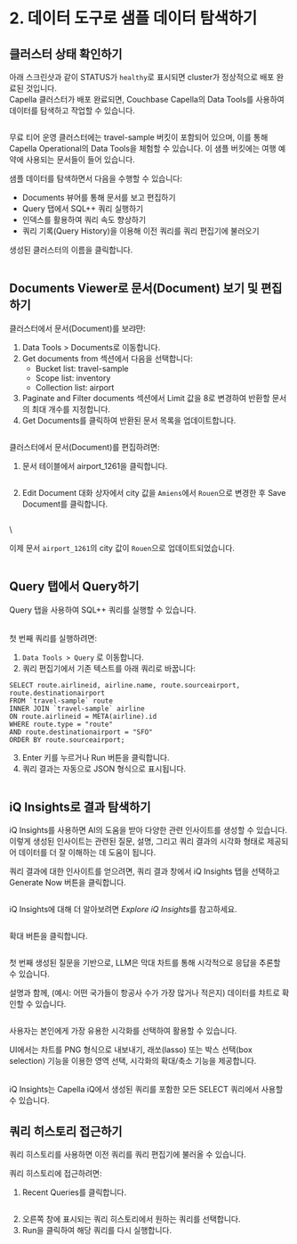 # 2. 데이터 도구로 샘플 데이터 탐색하기

## 클러스터 상태 확인하기

아래 스크린샷과 같이 STATUS가 `healthy`로 표시되면 cluster가 정상적으로 배포 완료된 것입니다.\
Capella 클러스터가 배포 완료되면, Couchbase Capella의 Data Tools를 사용하여 데이터를 탐색하고 작업할 수 있습니다.

<figure><img src=".gitbook/assets/image (14).png" alt=""><figcaption></figcaption></figure>

무료 티어 운영 클러스터에는 travel-sample 버킷이 포함되어 있으며, 이를 통해 Capella Operational의 Data Tools을 체험할 수 있습니다. 이 샘플 버킷에는 여행 예약에 사용되는 문서들이 들어 있습니다.



샘플 데이터를 탐색하면서 다음을 수행할 수 있습니다:

* Documents 뷰어를 통해 문서를 보고 편집하기
* Query 탭에서 SQL++ 쿼리 실행하기
* 인덱스를 활용하여 쿼리 속도 향상하기
* 쿼리 기록(Query History)을 이용해 이전 쿼리를 쿼리 편집기에 불러오기





생성된 클러스터의 이름을 클릭합니다.

<figure><img src=".gitbook/assets/image (9).png" alt=""><figcaption></figcaption></figure>







## Documents Viewer로 문서(Document) 보기 및 편집하기

클러스터에서 문서(Document)를 보랴먄:

1. Data Tools > Documents로 이동합니다.
2. Get documents from 섹션에서 다음을 선택합니다:
   * Bucket list: travel-sample
   * Scope list: inventory
   * Collection list: airport
3. Paginate and Filter documents 섹션에서 Limit 값을 8로 변경하여 반환할 문서의 최대 개수를 지정합니다.
4. Get Documents를 클릭하여 반환된 문서 목록을 업데이트합니다.

<figure><img src=".gitbook/assets/image (10).png" alt=""><figcaption></figcaption></figure>



클러스터에서 문서(Document)를 편집하려면:

1. 문서 테이블에서 airport\_1261을 클릭합니다.

<figure><img src=".gitbook/assets/image (11).png" alt=""><figcaption></figcaption></figure>



2. Edit Document 대화 상자에서 city 값을 `Amiens`에서 `Rouen`으로 변경한 후 Save Document를 클릭합니다.

<figure><img src=".gitbook/assets/image (12).png" alt=""><figcaption></figcaption></figure>

\


이제 문서 `airport_1261`의 city 값이 `Rouen`으로 업데이트되었습니다.&#x20;

<figure><img src=".gitbook/assets/image (13).png" alt=""><figcaption></figcaption></figure>



## Query 탭에서 Query하기 <a href="#first-query" id="first-query"></a>

Query 탭을 사용하여 SQL++ 쿼리를 실행할 수 있습니다.

\
첫 번째 쿼리를 실행하려면:

1. `Data Tools > Query` 로 이동합니다.
2. 쿼리 편집기에서 기존 텍스트를 아래 쿼리로 바꿉니다:

```n1ql
SELECT route.airlineid, airline.name, route.sourceairport, route.destinationairport
FROM `travel-sample` route
INNER JOIN `travel-sample` airline
ON route.airlineid = META(airline).id
WHERE route.type = "route"
AND route.destinationairport = "SFO"
ORDER BY route.sourceairport;
```



3. Enter 키를 누르거나 Run 버튼을 클릭합니다.
4. 쿼리 결과는 자동으로 JSON 형식으로 표시됩니다.

<figure><img src=".gitbook/assets/image (23).png" alt=""><figcaption></figcaption></figure>





## iQ Insights로 결과 탐색하기

iQ Insights를 사용하면 AI의 도움을 받아 다양한 관련 인사이트를 생성할 수 있습니다. 이렇게 생성된 인사이트는 관련된 질문, 설명, 그리고 쿼리 결과의 시각화 형태로 제공되어 데이터를 더 잘 이해하는 데 도움이 됩니다.

쿼리 결과에 대한 인사이트를 얻으려면, 쿼리 결과 창에서 iQ Insights 탭을 선택하고 Generate Now 버튼을 클릭합니다.

<figure><img src=".gitbook/assets/image (4).png" alt=""><figcaption></figcaption></figure>



iQ Insights에 대해 더 알아보려면 _Explore iQ Insight&#x73;_&#xB97C; 참고하세요.



<figure><img src=".gitbook/assets/image (5).png" alt=""><figcaption></figcaption></figure>



확대 버튼을 클릭합니다.

<figure><img src=".gitbook/assets/image (6).png" alt=""><figcaption></figcaption></figure>



첫 번째 생성된 질문을 기반으로, LLM은 막대 차트를 통해 시각적으로 응답을 추론할 수 있습니다.

설명과 함께, (예시: 어떤 국가들이 항공사 수가 가장 많거나 적은지) 데이터를 챠트로 확인할 수 있습니다.

<figure><img src=".gitbook/assets/image (8).png" alt=""><figcaption></figcaption></figure>



사용자는 본인에게 가장 유용한 시각화를 선택하여 활용할 수 있습니다.

UI에서는 차트를 PNG 형식으로 내보내기, 래쏘(lasso) 또는 박스 선택(box selection) 기능을 이용한 영역 선택, 시각화의 확대/축소 기능을 제공합니다.

\
iQ Insights는 Capella iQ에서 생성된 쿼리를 포함한 모든 SELECT 쿼리에서 사용할 수 있습니다.







## 쿼리 히스토리 접근하기

쿼리 히스토리를 사용하면 이전 쿼리를 쿼리 편집기에 불러올 수 있습니다.



쿼리 히스토리에 접근하려면:

1. Recent Queries를 클릭합니다.

<figure><img src=".gitbook/assets/image.png" alt=""><figcaption></figcaption></figure>



2. 오른쪽 창에 표시되는 쿼리 히스토리에서 원하는 쿼리를 선택합니다.
3. Run을 클릭하여 해당 쿼리를 다시 실행합니다.

<figure><img src=".gitbook/assets/image (3).png" alt=""><figcaption></figcaption></figure>



